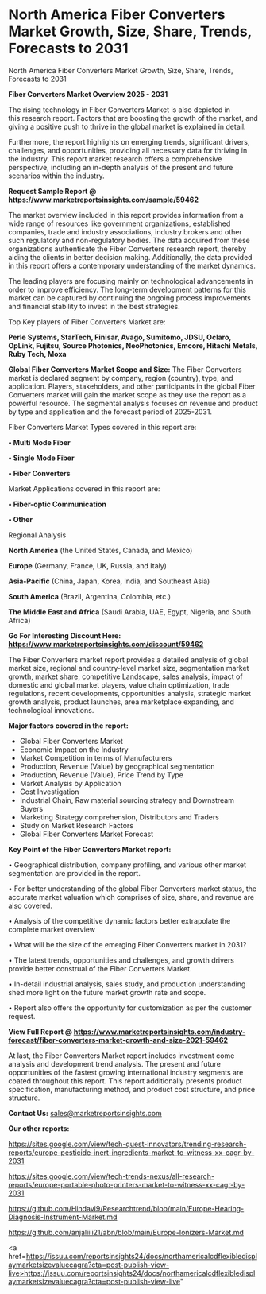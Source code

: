 # North America Fiber Converters Market Growth, Size, Share, Trends, Forecasts to 2031
 North America Fiber Converters Market Growth, Size, Share, Trends, Forecasts to 2031

<Strong> Fiber Converters Market Overview 2025 - 2031</strong>

The rising technology in Fiber Converters Market is also depicted in this research report. Factors that are boosting the growth of the market, and giving a positive push to thrive in the global market is explained in detail.

Furthermore, the report highlights on emerging trends, significant drivers, challenges, and opportunities, providing all necessary data for thriving in the industry. This report market research offers a comprehensive perspective, including an in-depth analysis of the present and future scenarios within the industry.

<strong>Request Sample Report @ <a href=https://www.marketreportsinsights.com/sample/59462>https://www.marketreportsinsights.com/sample/59462</a></strong>

The market overview included in this report provides information from a wide range of resources like government organizations, established companies, trade and industry associations, industry brokers and other such regulatory and non-regulatory bodies. The data acquired from these organizations authenticate the Fiber Converters research report, thereby aiding the clients in better decision making. Additionally, the data provided in this report offers a contemporary understanding of the market dynamics.

The leading players are focusing mainly on technological advancements in order to improve efficiency. The long-term development patterns for this market can be captured by continuing the ongoing process improvements and financial stability to invest in the best strategies.

Top Key players of Fiber Converters Market are:

<strong>Perle Systems, StarTech, Finisar, Avago, Sumitomo, JDSU, Oclaro, OpLink, Fujitsu, Source Photonics, NeoPhotonics, Emcore, Hitachi Metals, Ruby Tech, Moxa</strong>

<strong><b>Global Fiber Converters Market Scope and Size:</b></strong>
The Fiber Converters market is declared segment by company, region (country), type, and application. Players, stakeholders, and other participants in the global Fiber Converters market will gain the market scope as they use the report as a powerful resource. The segmental analysis focuses on revenue and product by type and application and the forecast period of 2025-2031.

Fiber Converters Market Types covered in this report are:

<strong>• Multi Mode Fiber

• Single Mode Fiber

• Fiber Converters</strong>

Market Applications covered in this report are:

<strong>• Fiber-optic Communication

• Other</strong> 

Regional Analysis

<strong>North America</strong> (the United States, Canada, and Mexico)

<strong>Europe</strong> (Germany, France, UK, Russia, and Italy)

<strong>Asia-Pacific</strong> (China, Japan, Korea, India, and Southeast Asia)

<strong>South America</strong> (Brazil, Argentina, Colombia, etc.)

<strong>The Middle East and Africa</strong> (Saudi Arabia, UAE, Egypt, Nigeria, and South Africa)

<strong>Go For Interesting Discount Here: <a href=https://www.marketreportsinsights.com/discount/59462>https://www.marketreportsinsights.com/discount/59462</a></strong>

The Fiber Converters market report provides a detailed analysis of global market size, regional and country-level market size, segmentation market growth, market share, competitive Landscape, sales analysis, impact of domestic and global market players, value chain optimization, trade regulations, recent developments, opportunities analysis, strategic market growth analysis, product launches, area marketplace expanding, and technological innovations.

<strong><b>Major factors covered in the report:</b></strong>
<ul>
  <li>Global Fiber Converters Market </li>
  <li>Economic Impact on the Industry</li>
  <li>Market Competition in terms of Manufacturers</li>
  <li>Production, Revenue (Value) by geographical segmentation</li>
  <li>Production, Revenue (Value), Price Trend by Type</li>
  <li>Market Analysis by Application</li>
  <li>Cost Investigation</li>
  <li>Industrial Chain, Raw material sourcing strategy and Downstream Buyers</li>
  <li>Marketing Strategy comprehension, Distributors and Traders</li>
  <li>Study on Market Research Factors</li>
  <li>Global Fiber Converters Market Forecast</li>
</ul>

<strong><b>Key Point of the Fiber Converters Market report:</b></strong>

• Geographical distribution, company profiling, and various other market segmentation are provided in the report.

• For better understanding of the global Fiber Converters market status, the accurate market valuation which comprises of size, share, and revenue are also covered.

• Analysis of the competitive dynamic factors better extrapolate the complete market overview

• What will be the size of the emerging Fiber Converters market in 2031?

• The latest trends, opportunities and challenges, and growth drivers provide better construal of the Fiber Converters Market.

• In-detail industrial analysis, sales study, and production understanding shed more light on the future market growth rate and scope.

• Report also offers the opportunity for customization as per the customer request.

<strong><b>View Full Report @ <a href=https://www.marketreportsinsights.com/industry-forecast/fiber-converters-market-growth-and-size-2021-59462>https://www.marketreportsinsights.com/industry-forecast/fiber-converters-market-growth-and-size-2021-59462</a></b></strong>


At last, the Fiber Converters Market report includes investment come analysis and development trend analysis. The present and future opportunities of the fastest growing international industry segments are coated throughout this report. This report additionally presents product specification, manufacturing method, and product cost structure, and price structure.

<strong>Contact Us:</strong>
sales@marketreportsinsights.com

<strong>Our other reports:</strong>

<a href=https://sites.google.com/view/tech-quest-innovators/trending-research-reports/europe-pesticide-inert-ingredients-market-to-witness-xx-cagr-by-2031>https://sites.google.com/view/tech-quest-innovators/trending-research-reports/europe-pesticide-inert-ingredients-market-to-witness-xx-cagr-by-2031</a>

<a href=https://sites.google.com/view/tech-trends-nexus/all-research-reports/europe-portable-photo-printers-market-to-witness-xx-cagr-by-2031>https://sites.google.com/view/tech-trends-nexus/all-research-reports/europe-portable-photo-printers-market-to-witness-xx-cagr-by-2031</a>

<a href=https://github.com/Hindavi9/Researchtrend/blob/main/Europe-Hearing-Diagnosis-Instrument-Market.md>https://github.com/Hindavi9/Researchtrend/blob/main/Europe-Hearing-Diagnosis-Instrument-Market.md</a>

<a href=https://github.com/anjaliiii21/abn/blob/main/Europe-Ionizers-Market.md>https://github.com/anjaliiii21/abn/blob/main/Europe-Ionizers-Market.md</a>

<a href=https://issuu.com/reportsinsights24/docs/northamericalcdflexibledisplaymarketsizevaluecagra?cta=post-publish-view-live>https://issuu.com/reportsinsights24/docs/northamericalcdflexibledisplaymarketsizevaluecagra?cta=post-publish-view-live</a>"
